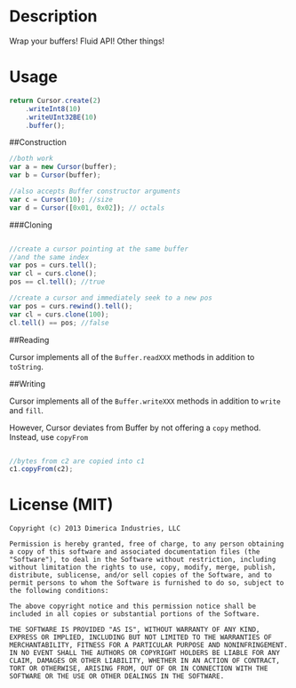 # Description
Wrap your buffers! Fluid API! Other things!

# Usage
```javascript
return Cursor.create(2)
	.writeInt8(10)
	.writeUInt32BE(10)
	.buffer();
``` 

##Construction
```javascript
//both work
var a = new Cursor(buffer);
var b = Cursor(buffer);

//also accepts Buffer constructor arguments
var c = Cursor(10); //size
var d = Cursor([0x01, 0x02]); // octals
```
###Cloning
```javascript

//create a cursor pointing at the same buffer
//and the same index
var pos = curs.tell();
var cl = curs.clone();
pos == cl.tell(); //true

//create a cursor and immediately seek to a new pos
var pos = curs.rewind().tell();
var cl = curs.clone(100);
cl.tell() == pos; //false
```

##Reading

Cursor implements all of the `Buffer.readXXX` methods in addition to `toString`.

##Writing

Cursor implements all of the `Buffer.writeXXX` methods in addition to `write` and `fill`.

However, Cursor deviates from Buffer by not offering a `copy` method. Instead, use `copyFrom`

```javascript

//bytes from c2 are copied into c1
c1.copyFrom(c2);
```

# License (MIT)
```
Copyright (c) 2013 Dimerica Industries, LLC

Permission is hereby granted, free of charge, to any person obtaining a copy of this software and associated documentation files (the "Software"), to deal in the Software without restriction, including without limitation the rights to use, copy, modify, merge, publish, distribute, sublicense, and/or sell copies of the Software, and to permit persons to whom the Software is furnished to do so, subject to the following conditions:
    
The above copyright notice and this permission notice shall be included in all copies or substantial portions of the Software.
    
THE SOFTWARE IS PROVIDED "AS IS", WITHOUT WARRANTY OF ANY KIND, EXPRESS OR IMPLIED, INCLUDING BUT NOT LIMITED TO THE WARRANTIES OF MERCHANTABILITY, FITNESS FOR A PARTICULAR PURPOSE AND NONINFRINGEMENT. IN NO EVENT SHALL THE AUTHORS OR COPYRIGHT HOLDERS BE LIABLE FOR ANY CLAIM, DAMAGES OR OTHER LIABILITY, WHETHER IN AN ACTION OF CONTRACT, TORT OR OTHERWISE, ARISING FROM, OUT OF OR IN CONNECTION WITH THE SOFTWARE OR THE USE OR OTHER DEALINGS IN THE SOFTWARE.
```
